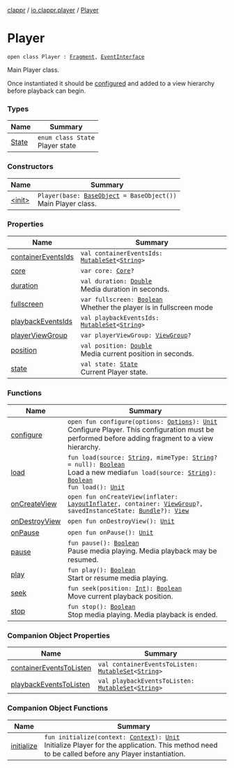[clappr](../../index.md) / [io.clappr.player](../index.md) / [Player](./index.md)

# Player

`open class Player : `[`Fragment`](https://developer.android.com/reference/android/app/Fragment.html)`, `[`EventInterface`](../../io.clappr.player.base/-event-interface/index.md)

Main Player class.

Once instantiated it should be [configured](configure.md) and added to a view hierarchy before playback can begin.

### Types

| Name | Summary |
|---|---|
| [State](-state/index.md) | `enum class State`<br>Player state |

### Constructors

| Name | Summary |
|---|---|
| [&lt;init&gt;](-init-.md) | `Player(base: `[`BaseObject`](../../io.clappr.player.base/-base-object/index.md)` = BaseObject())`<br>Main Player class. |

### Properties

| Name | Summary |
|---|---|
| [containerEventsIds](container-events-ids.md) | `val containerEventsIds: `[`MutableSet`](https://kotlinlang.org/api/latest/jvm/stdlib/kotlin.collections/-mutable-set/index.html)`<`[`String`](https://kotlinlang.org/api/latest/jvm/stdlib/kotlin/-string/index.html)`>` |
| [core](core.md) | `var core: `[`Core`](../../io.clappr.player.components/-core/index.md)`?` |
| [duration](duration.md) | `val duration: `[`Double`](https://kotlinlang.org/api/latest/jvm/stdlib/kotlin/-double/index.html)<br>Media duration in seconds. |
| [fullscreen](fullscreen.md) | `var fullscreen: `[`Boolean`](https://kotlinlang.org/api/latest/jvm/stdlib/kotlin/-boolean/index.html)<br>Whether the player is in fullscreen mode |
| [playbackEventsIds](playback-events-ids.md) | `val playbackEventsIds: `[`MutableSet`](https://kotlinlang.org/api/latest/jvm/stdlib/kotlin.collections/-mutable-set/index.html)`<`[`String`](https://kotlinlang.org/api/latest/jvm/stdlib/kotlin/-string/index.html)`>` |
| [playerViewGroup](player-view-group.md) | `var playerViewGroup: `[`ViewGroup`](https://developer.android.com/reference/android/view/ViewGroup.html)`?` |
| [position](position.md) | `val position: `[`Double`](https://kotlinlang.org/api/latest/jvm/stdlib/kotlin/-double/index.html)<br>Media current position in seconds. |
| [state](state.md) | `val state: `[`State`](-state/index.md)<br>Current Player state. |

### Functions

| Name | Summary |
|---|---|
| [configure](configure.md) | `open fun configure(options: `[`Options`](../../io.clappr.player.base/-options/index.md)`): `[`Unit`](https://kotlinlang.org/api/latest/jvm/stdlib/kotlin/-unit/index.html)<br>Configure Player. This configuration must be performed before adding fragment to a view hierarchy. |
| [load](load.md) | `fun load(source: `[`String`](https://kotlinlang.org/api/latest/jvm/stdlib/kotlin/-string/index.html)`, mimeType: `[`String`](https://kotlinlang.org/api/latest/jvm/stdlib/kotlin/-string/index.html)`? = null): `[`Boolean`](https://kotlinlang.org/api/latest/jvm/stdlib/kotlin/-boolean/index.html)<br>Load a new media`fun load(source: `[`String`](https://kotlinlang.org/api/latest/jvm/stdlib/kotlin/-string/index.html)`): `[`Boolean`](https://kotlinlang.org/api/latest/jvm/stdlib/kotlin/-boolean/index.html)<br>`fun load(): `[`Unit`](https://kotlinlang.org/api/latest/jvm/stdlib/kotlin/-unit/index.html) |
| [onCreateView](on-create-view.md) | `open fun onCreateView(inflater: `[`LayoutInflater`](https://developer.android.com/reference/android/view/LayoutInflater.html)`, container: `[`ViewGroup`](https://developer.android.com/reference/android/view/ViewGroup.html)`?, savedInstanceState: `[`Bundle`](https://developer.android.com/reference/android/os/Bundle.html)`?): `[`View`](https://developer.android.com/reference/android/view/View.html) |
| [onDestroyView](on-destroy-view.md) | `open fun onDestroyView(): `[`Unit`](https://kotlinlang.org/api/latest/jvm/stdlib/kotlin/-unit/index.html) |
| [onPause](on-pause.md) | `open fun onPause(): `[`Unit`](https://kotlinlang.org/api/latest/jvm/stdlib/kotlin/-unit/index.html) |
| [pause](pause.md) | `fun pause(): `[`Boolean`](https://kotlinlang.org/api/latest/jvm/stdlib/kotlin/-boolean/index.html)<br>Pause media playing. Media playback may be resumed. |
| [play](play.md) | `fun play(): `[`Boolean`](https://kotlinlang.org/api/latest/jvm/stdlib/kotlin/-boolean/index.html)<br>Start or resume media playing. |
| [seek](seek.md) | `fun seek(position: `[`Int`](https://kotlinlang.org/api/latest/jvm/stdlib/kotlin/-int/index.html)`): `[`Boolean`](https://kotlinlang.org/api/latest/jvm/stdlib/kotlin/-boolean/index.html)<br>Move current playback position. |
| [stop](stop.md) | `fun stop(): `[`Boolean`](https://kotlinlang.org/api/latest/jvm/stdlib/kotlin/-boolean/index.html)<br>Stop media playing. Media playback is ended. |

### Companion Object Properties

| Name | Summary |
|---|---|
| [containerEventsToListen](container-events-to-listen.md) | `val containerEventsToListen: `[`MutableSet`](https://kotlinlang.org/api/latest/jvm/stdlib/kotlin.collections/-mutable-set/index.html)`<`[`String`](https://kotlinlang.org/api/latest/jvm/stdlib/kotlin/-string/index.html)`>` |
| [playbackEventsToListen](playback-events-to-listen.md) | `val playbackEventsToListen: `[`MutableSet`](https://kotlinlang.org/api/latest/jvm/stdlib/kotlin.collections/-mutable-set/index.html)`<`[`String`](https://kotlinlang.org/api/latest/jvm/stdlib/kotlin/-string/index.html)`>` |

### Companion Object Functions

| Name | Summary |
|---|---|
| [initialize](initialize.md) | `fun initialize(context: `[`Context`](https://developer.android.com/reference/android/content/Context.html)`): `[`Unit`](https://kotlinlang.org/api/latest/jvm/stdlib/kotlin/-unit/index.html)<br>Initialize Player for the application. This method need to be called before any Player instantiation. |
